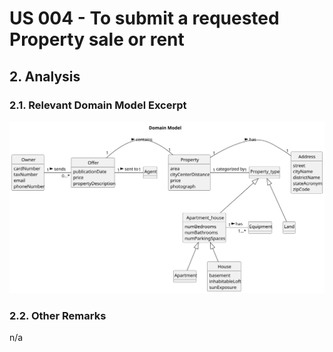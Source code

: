 # US 004 - To submit a requested Property sale or rent

## 2. Analysis

### 2.1. Relevant Domain Model Excerpt 

![Domain Model](svg/us004-domain-model.svg)

### 2.2. Other Remarks

n/a